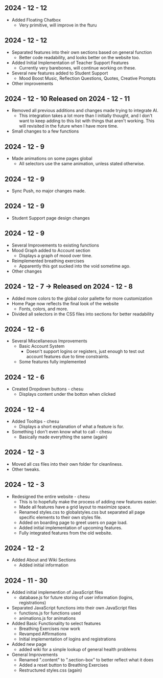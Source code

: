 ## 2024 - 12 - 12
- Added Floating Chatbox
    - Very primitive, will improve in the fturu

## 2024 - 12 - 12
- Separated features into their own sections based on general function
    - Better code readability, and looks better on the website too.
- Added Initial Implementation of Teacher Support Features
    - Currently very barebones, will continue working on these.
- Several new features added to Student Support
    - Mood Boost Music, Reflection Questions, Quotes, Creative Prompts
- Other improvements

## 2024 - 12 - 10 Released on 2024 - 12 - 11
- Removed all previous additions and changes made trying to integrate AI.
    - This integration takes a lot more than I initially thought, and I don't want to keep adding to this list with things that aren't working. 
    This will revisited in the future when I have more time.
- Small changes to a few functions

## 2024 - 12 - 9
- Made animations on some pages global
    - All selectors use the same animation, unless stated otherwise.

## 2024 - 12 - 9
- Sync Push, no major changes made.

## 2024 - 12 - 9
- Student Support page design changes

## 2024 - 12 - 9
- Several Improvements to existing functions
- Mood Graph added to Account section
    - Displays a graph of mood over time.
- Reimplemented breathing exercises
    - Apparently this got sucked into the void sometime ago.
- Other changes

## 2024 - 12 - 7 -> Released on 2024 - 12 - 8
- Added more colors to the global color pallette for more customization
- Home Page now reflects the final look of the website
    - Fonts, colors, and more.
- Divided all selectors in the CSS files into sections for better readability

## 2024 - 12 - 6
- Several Miscellaneous Improvements
    - Basic Account System
        - Doesn't support logins or registers, just enough
        to test out account features due to time constraints.
    - Some features fully implemented

## 2024 - 12 - 6
- Created Dropdown buttons - chesu
    - Displays content under the botton when clicked

## 2024 - 12 - 4
- Added Tooltips - chesu
    - Displays a short explanation of what a feature is for.
- Something I don't even know what to call - chesu
    - Basically made everything the same (again)

## 2024 - 12 - 3
- Moved all css files into their own folder for cleanliness.
- Other tweaks.

## 2024 - 12 - 3
- Redesigned the entire website - chesu
    - This is to hopefully make the process of adding new features easier.
    - Made all features have a grid layout to maximize space.
    - Renamed styles.css to globalstyles.css but separated all page specific
    elements to their own styles file.
    - Added on boarding page to greet users on page load.
    - Added initial implementation of upcoming features.
    - Fully integrated features from the old website.

## 2024 - 12 - 2
- Added About and Wiki Sections
    - Added initial information

## 2024 - 11 - 30
- Added initial implemention of JavaScript files
    - database.js for future storing of user information (logins, registrations)
- Separated JavaScript functions into their own JavaScript files
    - functions.js for functions used
    - animations.js for animations
- Added Basic Functionality to select features
    - Breathing Exercises now work
    - Revamped Affirmations
    - Initial implementation of logins and registrations
- Added new page
    - added wiki for a simple lookup of general health problems
- General Improvements
    - Renamed ".content" to ".section-box" to better reflect what it does
    - Added a reset button to Breathing Exercises
    - Restructured styles.css (again)